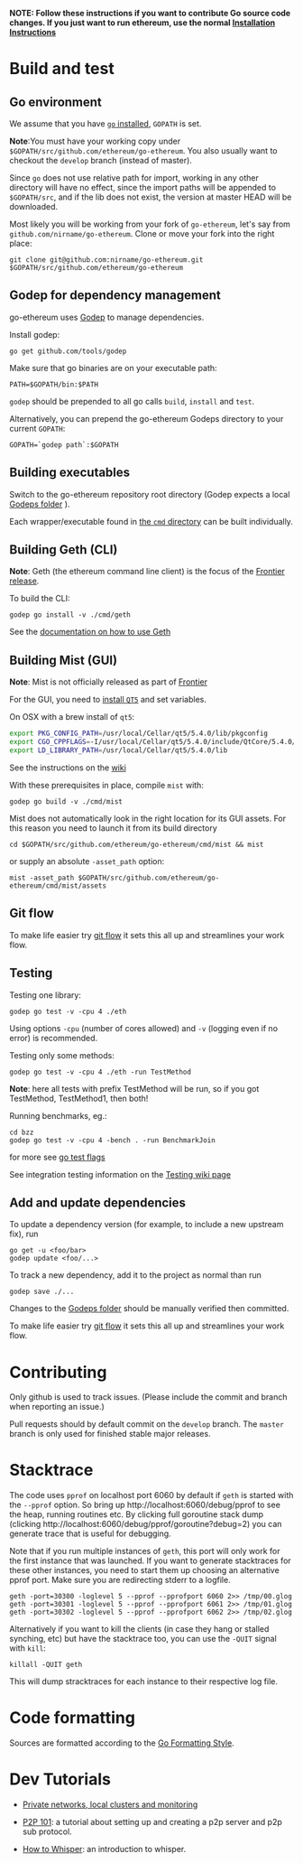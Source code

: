 **NOTE: Follow these instructions if you want to contribute Go source code changes.
If you just want to run ethereum, use the normal [Installation Instructions](https://github.com/ethereum/go-ethereum/wiki/Building-Ethereum)**

# Build and test

## Go environment  

We assume that you have [`go` installed](https://github.com/ethereum/go-ethereum/wiki/Installing-Go), `GOPATH` is set.

**Note**:You must have your working copy under `$GOPATH/src/github.com/ethereum/go-ethereum`. You also usually want to checkout the `develop` branch (instead of master).

Since `go` does not use relative path for import, working in any other directory will have no effect, since the import paths will be appended to `$GOPATH/src`, and if the lib does not exist, the version at master HEAD will be downloaded.

Most likely you will be working from your fork of `go-ethereum`, let's say from `github.com/nirname/go-ethereum`. Clone or move your fork into the right place:

```
git clone git@github.com:nirname/go-ethereum.git $GOPATH/src/github.com/ethereum/go-ethereum
```

## Godep for dependency management
go-ethereum uses [Godep](https://github.com/tools/godep) to manage dependencies.

Install godep: 

```
go get github.com/tools/godep
```

Make sure that go binaries are on your executable path:

```
PATH=$GOPATH/bin:$PATH
```

`godep` should be prepended to all go calls `build`, `install` and `test`. 

Alternatively, you can prepend the go-ethereum Godeps directory to your current `GOPATH`:

```
GOPATH=`godep path`:$GOPATH
```

## Building executables

Switch to the go-ethereum repository root directory (Godep expects a local [Godeps folder](https://github.com/ethereum/go-ethereum/tree/develop/Godeps) ).

Each wrapper/executable found in 
[the `cmd` directory](https://github.com/ethereum/go-ethereum/tree/develop/cmd) can be built individually.

## Building Geth (CLI)

**Note**: Geth (the ethereum command line client) is the focus of the [Frontier release](https://github.com/ethereum/go-ethereum/wiki/Frontier).

To build the CLI:

```
godep go install -v ./cmd/geth
```

See the [documentation on how to use Geth](https://github.com/ethereum/go-ethereum/wiki/Geth)

## Building Mist (GUI)

**Note**: Mist is not officially released as part of [Frontier](https://github.com/ethereum/go-ethereum/wiki/Frontier)

For the GUI, you need to [install `QT5`](https://github.com/ethereum/go-ethereum/wiki/Building-Qt) and set variables.

On OSX with a brew install of `qt5`:

``` bash
export PKG_CONFIG_PATH=/usr/local/Cellar/qt5/5.4.0/lib/pkgconfig
export CGO_CPPFLAGS=-I/usr/local/Cellar/qt5/5.4.0/include/QtCore/5.4.0/QtCore
export LD_LIBRARY_PATH=/usr/local/Cellar/qt5/5.4.0/lib
```

See the instructions on the [wiki](https://github.com/ethereum/go-ethereum/wiki/Building-Ethereum%28Go%29)

With these prerequisites in place, compile `mist` with:

```
godep go build -v ./cmd/mist
```

Mist does not automatically look in the right location for its GUI assets. For this reason you need to launch it from its build directory 

    cd $GOPATH/src/github.com/ethereum/go-ethereum/cmd/mist && mist

or supply an absolute `-asset_path` option:

    mist -asset_path $GOPATH/src/github.com/ethereum/go-ethereum/cmd/mist/assets

## Git flow

To make life easier try [git flow](http://nvie.com/posts/a-successful-git-branching-model/) it sets this all up and streamlines your work flow.

## Testing

Testing one library:

```
godep go test -v -cpu 4 ./eth  
```

Using options `-cpu` (number of cores allowed) and `-v` (logging even if no error) is recommended.

Testing only some methods:

```
godep go test -v -cpu 4 ./eth -run TestMethod
```

**Note**: here all tests with prefix TestMethod will be run, so if you got TestMethod, TestMethod1, then both!

Running benchmarks, eg.:

```
cd bzz
godep go test -v -cpu 4 -bench . -run BenchmarkJoin
```

for more see [go test flags](http://golang.org/cmd/go/#hdr-Description_of_testing_flags)

See integration testing information on the [Testing wiki page](https://github.com/ethereum/go-ethereum/wiki/Testing)

## Add and update dependencies 

To update a dependency version (for example, to include a new upstream fix), run 

```
go get -u <foo/bar>
godep update <foo/...>
```

To track a new dependency, add it to the project as normal than run 

```
godep save ./...
```

Changes to the [Godeps folder](https://github.com/ethereum/go-ethereum/tree/develop/Godeps) should be manually verified then committed.

To make life easier try [git flow](http://nvie.com/posts/a-successful-git-branching-model/) it sets this all up and streamlines your work flow.

# Contributing

Only github is used to track issues. (Please include the commit and branch when reporting an issue.)

Pull requests should by default commit on the `develop` branch.
The `master` branch is only used for finished stable major releases.

# Stacktrace

The code uses `pprof` on localhost port 6060 by default if `geth` is started with the `--pprof` option. So bring up http://localhost:6060/debug/pprof to see the heap, running routines etc. By clicking full goroutine stack dump (clicking http://localhost:6060/debug/pprof/goroutine?debug=2) you can generate trace that is useful for debugging.

Note that if you run multiple instances of `geth`, this port will only work for the first instance that was launched. If you want to generate stacktraces for these other instances, you need to start them up choosing an alternative pprof port. Make sure you are redirecting stderr to a logfile. 

```
geth -port=30300 -loglevel 5 --pprof --pprofport 6060 2>> /tmp/00.glog
geth -port=30301 -loglevel 5 --pprof --pprofport 6061 2>> /tmp/01.glog
geth -port=30302 -loglevel 5 --pprof --pprofport 6062 2>> /tmp/02.glog
```

Alternatively if you want to kill the clients (in case they hang or stalled synching, etc) but have the stacktrace too, you can use the `-QUIT` signal with `kill`:

```
killall -QUIT geth 
```

This will dump stracktraces for each instance to their respective log file.

# Code formatting 

Sources are formatted according to the [Go Formatting
Style](http://golang.org/doc/effective_go.html#formatting).

# Dev Tutorials 

* [Private networks, local clusters and monitoring](https://github.com/ethereum/go-ethereum/wiki/Setting-up-private-network-or-local-cluster)

* [P2P 101](https://github.com/ethereum/go-ethereum/wiki/Peer-to-Peer): a tutorial about setting up and creating a p2p server and p2p sub protocol.

* [How to Whisper](https://github.com/ethereum/go-ethereum/wiki/How-to-Whisper): an introduction to whisper.